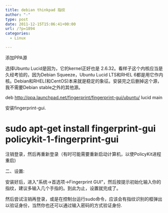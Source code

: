 ```yaml
---
title: debian thinkpad 指纹
author: "-"
type: post
date: 2011-12-15T15:06:41+00:00
url: /?p=1894
categories:
  - Linux

---
```

添加PPA源

选择Ubuntu Lucid是因为，它的kernel正好也是 2.6.32。看样子这个内核应当是久经考验的，因为Debian Squeeze，Ubuntu Lucid LTS和RHEL 6都是用它作内核。Debian和RHEL(和CentOS)本来就是稳定的象征。安装完之后删掉这个源，我不需要Debian stable之外的其他源。
  
deb http://ppa.launchpad.net/fingerprint/fingerprint-gui/ubuntu/ lucid main
  
安装fingerprint-gui.
  
# sudo apt-get install fingerprint-gui policykit-1-fingerprint-gui
  
注销登录，然后再重新登录（有时可能需要重新启动计算机，以使PolicyKit进程重启) 
  
二、设置: 
  
安装好后，进入"系统->首选项->Fingerprint GUI"，然后按提示初始化输入你的指纹，建议多输入几个手指的。到此为止，设置就完成了。
  
然后尝试注销再登录，或是在控制台运行sudo命令，应该会有指纹识别的框弹出以验证身份，当然你也还可以通过输入密码的方式验证身份.